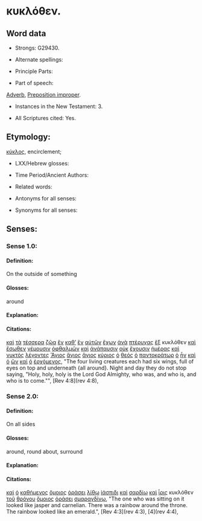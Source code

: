 # κυκλόθεν.

<!-- Status: S2=NeedsReview -->
<!-- Lexica used for edits: BDAG, FFM, LN, A-S -->

## Word data

* Strongs: G29430.


* Alternate spellings:

* Principle Parts: 

* Part of speech: 

[Adverb](http://ugg.readthedocs.io/en/latest/adverb.html),
[Preposition improper](http://ugg.readthedocs.io/en/latest/preposition_improper.html).

* Instances in the New Testament: 3.

* All Scriptures cited: Yes.

## Etymology: 

[κύκλος](../G29450/01.md), encirclement;

* LXX/Hebrew glosses: 

* Time Period/Ancient Authors: 

* Related words: 

* Antonyms for all senses:

* Synonyms for all senses: 

## Senses:

### Sense 1.0:

#### Definition: 

On the outside of something

#### Glosses:

around

#### Explanation:

#### Citations:

[καὶ](../G25320/01.md) [τὰ](../G35880/01.md) [τέσσερα](../G50640/01.md) [ζῷα](../G22260/01.md) [ἓν](../G15200/01.md) [καθ’](../G25960/01.md) [ἓν](../G15200/01.md) [αὐτῶν](../G08460/01.md) [ἔχων](../G21920/01.md) [ἀνὰ](../G03030/01.md) [πτέρυγας](../G44200/01.md) [ἕξ](../G18030/01.md) κυκλόθεν [καὶ](../G25320/01.md) [ἔσωθεν](../G20810/01.md) [γέμουσιν](../G10730/01.md) [ὀφθαλμῶν](../G37880/01.md) [καὶ](../G25320/01.md) [ἀνάπαυσιν](../G03720/01.md) [οὐκ](../G37560/01.md) [ἔχουσιν](../G21920/01.md) [ἡμέρας](../G22500/01.md) [καὶ](../G25320/01.md) [νυκτὸς](../G35710/01.md) [λέγοντες](../G30040/01.md) [Ἅγιος](../G00400/01.md) [ἅγιος](../G00400/01.md) [ἅγιος](../G00400/01.md) [κύριος](../G29620/01.md) [ὁ](../G35880/01.md) [θεός](../G23160/01.md) [ὁ](../G35880/01.md) [παντοκράτωρ](../G38410/01.md) [ὁ](../G35880/01.md) [ἦν](../G99999/01.md) [καὶ](../G25320/01.md) [ὁ](../G35880/01.md) [ὢν](../G99999/01.md) [καὶ](../G25320/01.md) [ὁ](../G35880/01.md) [ἐρχόμενος](../G20640/01.md), 
"The four living creatures each had six wings, full of eyes on top and underneath {all around}. Night and day they do not stop saying, "Holy, holy, holy is the Lord God Almighty, who was, and who is, and who is to come."", 
[Rev 4:8](rev 4:8),  

### Sense 2.0:

#### Definition: 

On all sides

#### Glosses:

around, round about, surround

#### Explanation:

#### Citations:

[καὶ](../G25320/01.md) [ὁ](../G35880/01.md) [καθήμενος](../G25210/01.md) [ὅμοιος](../G36640/01.md) [ὁράσει](../G37060/01.md) [λίθῳ](../G30370/01.md) [ἰάσπιδι](../G23930/01.md) [καὶ](../G25320/01.md) [σαρδίῳ](../G45550/01.md) [καὶ](../G25320/01.md) [ἶρις](../G24630/01.md) κυκλόθεν [τοῦ](../G35880/01.md) [θρόνου](../G23620/01.md) [ὅμοιος](../G36640/01.md) [ὁράσει](../G37060/01.md) [σμαραγδίνῳ](../G46640/01.md), 
"The one who was sitting on it looked like jasper and carnelian. There was a rainbow around the throne. The rainbow looked like an emerald.", 
[Rev 4:3](rev 4:3),  [4](rev 4:4),  
